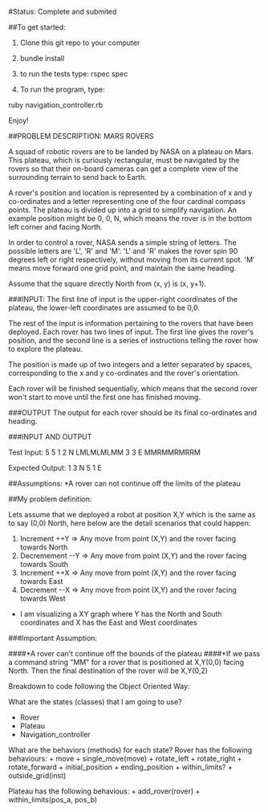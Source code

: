 #Status: Complete and submited

##To get started:

1) Clone this git repo to your computer

2) bundle install

3) to run the tests type: rspec spec

4) To run the program, type:

ruby navigation_controller.rb

Enjoy!

##PROBLEM DESCRIPTION: MARS ROVERS
 
A squad of robotic rovers are to be landed by NASA on a plateau on Mars. This plateau, which is curiously rectangular, must be navigated by the rovers so that their on-board cameras can get a complete view of the surrounding terrain to send back to Earth.
 
A rover's position and location is represented by a combination of x and y co-ordinates and a letter representing one of the four cardinal compass points. The plateau is divided up into a grid to simplify navigation. An example position might be 0, 0, N, which means the rover is in the bottom left corner and facing North.
 
In order to control a rover, NASA sends a simple string of letters. The possible letters are 'L', 'R' and 'M'. 'L' and 'R' makes the rover spin 90 degrees left or right respectively, without moving from its current spot. 'M' means move forward one grid point, and maintain the same heading.
 
Assume that the square directly North from (x, y) is (x, y+1).
 
###INPUT:
The first line of input is the upper-right coordinates of the plateau, the lower-left coordinates are assumed to be 0,0.
 
The rest of the input is information pertaining to the rovers that have been deployed. Each rover has two lines of input. The first line gives the rover's position, and the second line is a series of instructions telling the rover how to explore the plateau.
 
The position is made up of two integers and a letter separated by spaces, corresponding to the x and y co-ordinates and the rover's orientation.
 
Each rover will be finished sequentially, which means that the second rover won't start to move until the first one has finished moving.
 
 
###OUTPUT
The output for each rover should be its final co-ordinates and heading.
 
###INPUT AND OUTPUT
 
Test Input:
5 5
1 2 N
LMLMLMLMM
3 3 E
MMRMMRMRRM
 
Expected Output:
1 3 N
5 1 E


##Assumptions:
*A rover can not continue off the limits of the plateau


##My problem definition:

Lets assume that we deployed a robot at position X,Y which is the same as to say (0,0) North, here below are the detail scenarios that could happen: 

1) Increment ++Y  => Any move from point (X,Y) and the rover facing towards North 
2) Decremement --Y => Any move from point (X,Y) and the rover facing towards South 
3) Increment ++X => Any move from point (X,Y) and the rover facing towards East 
4) Decrement --X => Any move from point (X,Y) and the rover facing towards West 

  + I am visualizing a XY graph where Y has the North and South coordinates and X has the East and West coordinates

###Important Assumption:

####*A rover can't continue off the bounds of the plateau
####*If we pass a command string "MM" for a rover that is positioned at X,Y(0,0) facing North.  Then the final destination of the rover will be X,Y(0,2)

Breakdown to code following the Object Oriented Way:

What are the states (classes) that I am going to use? 
  + Rover
  + Plateau
  + Navigation_controller 

What are the behaviors (methods) for each state? 
  Rover has the following behaviours:
    + move
    + single_move(move)
    + rotate_left
    + rotate_right
    + rotate_forward
    + initial_position
    + ending_position
    + within_limits?
    + outside_grid(inst)

  Plateau has the following behavious: 
    + add_rover(rover)
    + within_limits(pos_a, pos_b)


